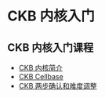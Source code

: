 # CKB 内核入门

## CKB 内核入门课程

- [CKB 内核简介](slides/ckb-kernel-introduction/)
- [CKB Cellbase](slides/ckb-cellbase/)
- [CKB 两步确认和难度调整](slides/ckb-dynamic-difficulty-adjustment/)
